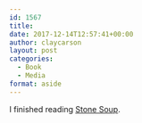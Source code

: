 ```yaml
---
id: 1567
title: 
date: 2017-12-14T12:57:41+00:00
author: claycarson
layout: post
categories: 
  - Book
  - Media
format: aside
---
```

I finished reading [Stone Soup](https://www.amazon.com/Stone-Soup-Aladdin-Picture-Books/dp/0689711034).<!--more-->